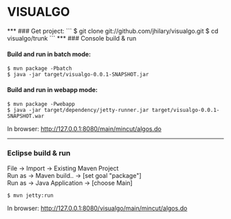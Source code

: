 
<h1>VISUALGO</h1>
***
### Get project:
```
$ git clone git://github.com/jhilary/visualgo.git
$ cd visualgo/trunk
```
***
### Console build & run

#### Build and run in batch mode:
```
$ mvn package -Pbatch
$ java -jar target/visualgo-0.0.1-SNAPSHOT.jar
```
#### Build and run in webapp mode:
```
$ mvn package -Pwebapp
$ java -jar target/dependency/jetty-runner.jar target/visualgo-0.0.1-SNAPSHOT.war
```
In browser: http://127.0.0.1:8080/main/mincut/algos.do
***
### Eclipse build & run

File &rarr; Import &rarr; Existing Maven Project  
Run as &rarr; Maven build.. &rarr; [set goal "package"]  
Run as &rarr; Java Application &rarr; [choose Main]  
```
$ mvn jetty:run
```
In browser: http://127.0.0.1:8080/visualgo/main/mincut/algos.do 



